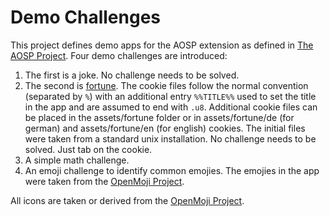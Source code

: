 # Demo Challenges

This project defines demo apps for the AOSP extension as defined in 
[The AOSP Project](https://github.com/notalexa/aosp_extensions#readme).
Four demo challenges are introduced:

1. The first is a joke. No challenge needs to be solved.
1. The second is [fortune](https://en.wikipedia.org/wiki/Fortune_%28Unix%29). The cookie files follow the normal convention (separated by `%`) with an additional entry `%%TITLE%%` used to set the title in the app and are assumed to end with `.u8`. Additional cookie files can be placed in the assets/fortune folder or in assets/fortune/de (for german) and assets/fortune/en (for english) cookies. The initial files were taken from a standard unix installation. No challenge needs to be solved. Just tab on the cookie.
1. A simple math challenge.
1. An emoji challenge to identify common emojies. The emojies in the app were taken from the [OpenMoji Project](https://openmoji.org).

All icons are taken or derived from the [OpenMoji Project](https://openmoji.org).
